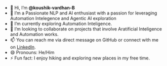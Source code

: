 - 👋 Hi, I’m **@koushik-vardhan-B**
- 👀 I’m a Passionate NLP and AI enthusiast with a passion for leveraging Automation Intelegence and Agentic AI exploration
- 🌱 I’m currently exploring Automation Inteligence. 
- 💞️ I’m looking to collaborate on projects that involve Aratificial Inteligence and Automation works.
- 📫 You can reach me via direct message on GitHub or connect with me on [LinkedIn](https://www.linkedin.com/in/koushik-vardhan-b/).
- 😄 Pronouns: He/Him
- ⚡ Fun fact: I enjoy hiking and exploring new places in my free time.

<!---
koushik-vardhan-B/koushik-vardhan-B is a ✨ special ✨ repository because its `README.md` (this file) appears on your GitHub profile.
You can click the Preview link to take a look at your changes.
--->
